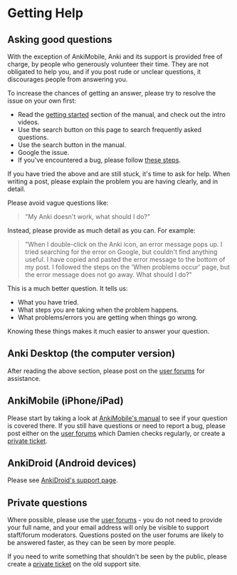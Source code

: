 # Getting Help

## Asking good questions

With the exception of AnkiMobile, Anki and its support is provided free of
charge, by people who generously volunteer their time. They are not obligated to
help you, and if you post rude or unclear questions, it discourages people from
answering you.

To increase the chances of getting an answer, please try to resolve the issue on
your own first:

- Read the [getting started](https://docs.ankiweb.net/#/getting-started) section
  of the manual, and check out the intro videos.
- Use the search button on this page to search frequently asked questions.
- Use the search button in the manual.
- Google the issue.
- If you've encountered a bug, please follow [these
  steps](https://faqs.ankiweb.net/when-problems-occur.html).

If you have tried the above and are still stuck, it's time to ask for help.
When writing a post, please explain the problem you are having clearly, and in detail.

Please avoid vague questions like:

> "My Anki doesn't work, what should I do?"

Instead, please provide as much detail as you can. For example:

> "When I double-click on the Anki icon, an error message pops up. I tried
> searching for the error on Google, but couldn't find anything useful. I have
> copied and pasted the error message to the bottom of my post. I followed the
> steps on the 'When problems occur' page, but the error message does not go
> away. What should I do?"

This is a much better question. It tells us:

- What you have tried.
- What steps you are taking when the problem happens.
- What problems/errors you are getting when things go wrong.

Knowing these things makes it much easier to answer your question.

## Anki Desktop (the computer version)

After reading the above section, please post on the
[user forums](https://forums.ankiweb.net) for assistance.

## AnkiMobile (iPhone/iPad)

Please start by taking a look at [AnkiMobile's
manual](https://docs.ankimobile.net/#/) to see if your question is covered
there. If you still have questions or need to report a bug, please post either
on the [user forums](https://forums.ankiweb.net) which Damien checks regularly, or
create a [private ticket](https://anki.tenderapp.com/discussions/private).

## AnkiDroid (Android devices)

Please see [AnkiDroid's support page](https://docs.ankidroid.org/help.html).

## Private questions

Where possible, please use the [user forums](https://forums.ankiweb.net) - you
do not need to provide your full name, and your email address will only be
visible to support staff/forum moderators. Questions posted on the user forums
are likely to be answered faster, as they can be seen by more people.

If you need to write something that shouldn't be seen by the public, please
create a [private ticket](https://anki.tenderapp.com/discussions/private) on the
old support site.
